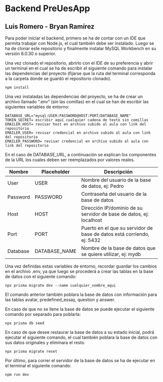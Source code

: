 # Backend PreUesApp

## Luis Romero - Bryan Ramírez

Para poder iniciar el backend, primero se ha de contar con un IDE que permita trabajar con Node.js, el cual también debe ser instalado. Luego se ha de clonar este repositorio y finalmente instalar MySQL Workbench en su versión 8.0.30 o superior.

Una vez clonado el repositorio, abrirlo con el IDE de su preferencia y abrir un terminal en el cual se ha de escribir el siguiente comando para instalar las dependencias del proyecto (fijarse que la ruta del terminal corresponda a la carpeta donde se guardó el repositorio clonado).

`npm install`

Una vez instaladas las dependencias del proyecto, se ha de crear un archivo llamado “.env” (sin las comillas) en el cual se han de escribir las siguientes variables de entorno:

```
DATABASE_URL="mysql:USER:PASSWORD@HOST:PORT/DATABASE_NAME"
TOKEN_SECRET= escribir aquí cualquier cadena de texto sin comillas
EMAILER_HOST= revisar host en archivo subido al aula con link del repositorio
EMAILER_USER= revisar credencial en archivo subido al aula con link del repositorio
EMAILER_PASSWORD= revisar credencial en archivo subido al aula con link del repositorio
```

En el caso de DATABASE_URL, a continuación se explican los componentes de la URL los cuales deben ser reemplazados por valores reales.

| Nombre   | Placeholder   | Descripción                                                            |
| -------- | ------------- | ---------------------------------------------------------------------- |
| User     | USER          | Nombre del usuario de la base de datos, ej: Pedro                      |
| Password | PASSWORD      | Contraseña del usuario de la base de datos                             |
| Host     | HOST          | Dirección IP/dominio de su servidor de base de datos, ej: localhost    |
| Port     | PORT          | Puerto en el que su servidor de base de datos está corriendo, ej: 5432 |
| Database | DATABASE_NAME | Nombre de la base de datos que se quiere utilizar, ej: mydb            |

Una vez definidas estas variables de entorno, recordar guardar los cambios en el archivo .env, ya que luego se procederá a crear las tablas en la base de datos con el siguiente comando:

`npx prisma migrate dev --name cualquier_nombre_aqui`

El comando anterior también poblara la base de datos con información para las tablas avatar, predefined_essay, question y answer.

En caso de que no se llene la base de datos se puede ejecutar el siguiente comando por separado para poblarla:

`npx prisma db seed`

En caso de que desee restaurar la base de datos a su estado inicial, podrá ejecutar el siguiente comando, el cual también poblara la base de datos con sus datos originales y eliminara el resto.

`npx prisma migrate reset`

Por último, para correr el servidor de la base de datos se ha de ejecutar en el terminal el siguiente comando:

`npm run dev`
